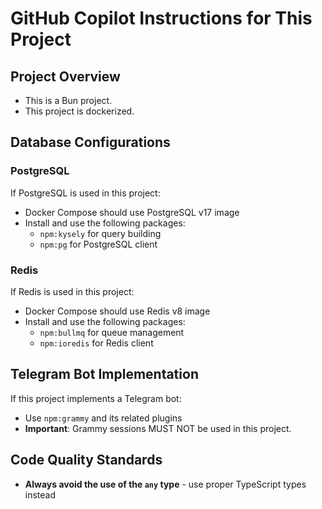 # GitHub Copilot Instructions for This Project

## Project Overview
- This is a Bun project.
- This project is dockerized.

## Database Configurations

### PostgreSQL
If PostgreSQL is used in this project:
- Docker Compose should use PostgreSQL v17 image
- Install and use the following packages:
  - `npm:kysely` for query building
  - `npm:pg` for PostgreSQL client

### Redis
If Redis is used in this project:
- Docker Compose should use Redis v8 image
- Install and use the following packages:
  - `npm:bullmq` for queue management
  - `npm:ioredis` for Redis client

## Telegram Bot Implementation
If this project implements a Telegram bot:
- Use `npm:grammy` and its related plugins
- **Important**: Grammy sessions MUST NOT be used in this project.

## Code Quality Standards
- **Always avoid the use of the `any` type** - use proper TypeScript types instead